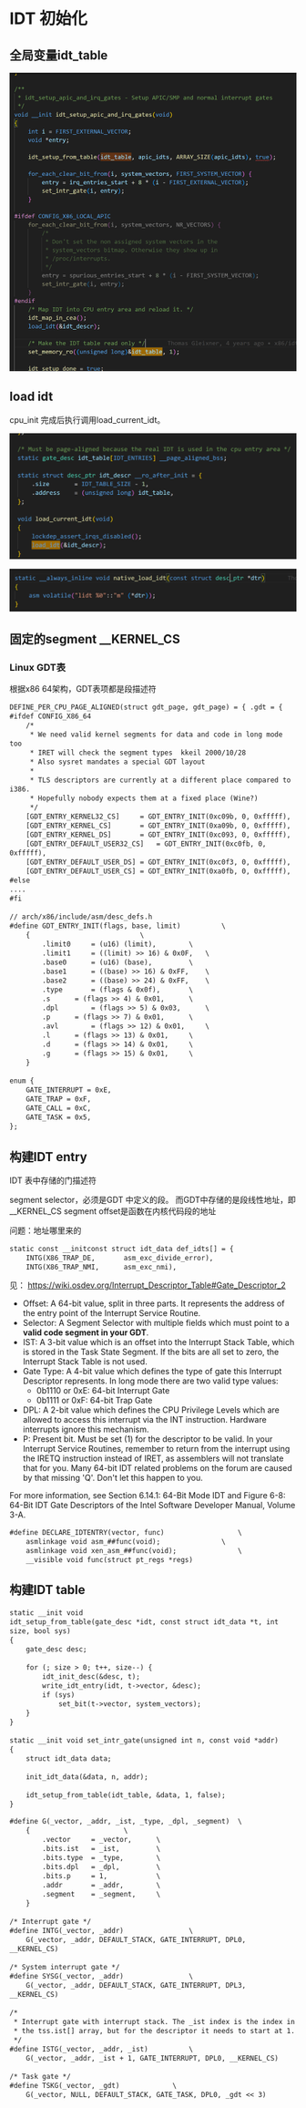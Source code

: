 # IDT 初始化

## 全局变量idt_table

![alt text](image-1.png)

## load idt

cpu_init 完成后执行调用load_current_idt。


![alt text](image-2.png)


![alt text](image-3.png)

## 固定的segment __KERNEL_CS

### Linux GDT表

根据x86 64架构，GDT表项都是段描述符
```
DEFINE_PER_CPU_PAGE_ALIGNED(struct gdt_page, gdt_page) = { .gdt = {
#ifdef CONFIG_X86_64
	/*
	 * We need valid kernel segments for data and code in long mode too
	 * IRET will check the segment types  kkeil 2000/10/28
	 * Also sysret mandates a special GDT layout
	 *
	 * TLS descriptors are currently at a different place compared to i386.
	 * Hopefully nobody expects them at a fixed place (Wine?)
	 */
	[GDT_ENTRY_KERNEL32_CS]		= GDT_ENTRY_INIT(0xc09b, 0, 0xfffff),
	[GDT_ENTRY_KERNEL_CS]		= GDT_ENTRY_INIT(0xa09b, 0, 0xfffff),
	[GDT_ENTRY_KERNEL_DS]		= GDT_ENTRY_INIT(0xc093, 0, 0xfffff),
	[GDT_ENTRY_DEFAULT_USER32_CS]	= GDT_ENTRY_INIT(0xc0fb, 0, 0xfffff),
	[GDT_ENTRY_DEFAULT_USER_DS]	= GDT_ENTRY_INIT(0xc0f3, 0, 0xfffff),
	[GDT_ENTRY_DEFAULT_USER_CS]	= GDT_ENTRY_INIT(0xa0fb, 0, 0xfffff),
#else
....
#fi

// arch/x86/include/asm/desc_defs.h
#define GDT_ENTRY_INIT(flags, base, limit)			\
	{							\
		.limit0		= (u16) (limit),		\
		.limit1		= ((limit) >> 16) & 0x0F,	\
		.base0		= (u16) (base),			\
		.base1		= ((base) >> 16) & 0xFF,	\
		.base2		= ((base) >> 24) & 0xFF,	\
		.type		= (flags & 0x0f),		\
		.s		= (flags >> 4) & 0x01,		\
		.dpl		= (flags >> 5) & 0x03,		\
		.p		= (flags >> 7) & 0x01,		\
		.avl		= (flags >> 12) & 0x01,		\
		.l		= (flags >> 13) & 0x01,		\
		.d		= (flags >> 14) & 0x01,		\
		.g		= (flags >> 15) & 0x01,		\
	}

enum {
	GATE_INTERRUPT = 0xE,
	GATE_TRAP = 0xF,
	GATE_CALL = 0xC,
	GATE_TASK = 0x5,
};
```


## 构建IDT entry

IDT 表中存储的门描述符

segment selector，必须是GDT 中定义的段。
而GDT中存储的是段线性地址，即__KERNEL_CS
segment offset是函数在内核代码段的地址

问题：地址哪里来的

```
static const __initconst struct idt_data def_idts[] = {
	INTG(X86_TRAP_DE,		asm_exc_divide_error),
	INTG(X86_TRAP_NMI,		asm_exc_nmi),
```

见： https://wiki.osdev.org/Interrupt_Descriptor_Table#Gate_Descriptor_2

* Offset: A 64-bit value, split in three parts. It represents the address of the entry point of the Interrupt Service Routine.
* Selector: A Segment Selector with multiple fields which must point to a **valid code segment in your GDT**.
* IST: A 3-bit value which is an offset into the Interrupt Stack Table, which is stored in the Task State Segment. If the bits are all set to zero, the Interrupt Stack Table is not used.
* Gate Type: A 4-bit value which defines the type of gate this Interrupt Descriptor represents. In long mode there are two valid type values:
  * 0b1110 or 0xE: 64-bit Interrupt Gate
  * 0b1111 or 0xF: 64-bit Trap Gate
* DPL: A 2-bit value which defines the CPU Privilege Levels which are allowed to access this interrupt via the INT instruction. Hardware interrupts ignore this mechanism.
* P: Present bit. Must be set (1) for the descriptor to be valid.
In your Interrupt Service Routines, remember to return from the interrupt using the IRETQ instruction instead of IRET, as assemblers will not translate that for you. Many 64-bit IDT related problems on the forum are caused by that missing 'Q'. Don't let this happen to you.

For more information, see Section 6.14.1: 64-Bit Mode IDT and Figure 6-8: 64-Bit IDT Gate Descriptors of the Intel Software Developer Manual, Volume 3-A.

```
#define DECLARE_IDTENTRY(vector, func)					\
	asmlinkage void asm_##func(void);				\
	asmlinkage void xen_asm_##func(void);				\
	__visible void func(struct pt_regs *regs)

```
## 构建IDT table

```
static __init void
idt_setup_from_table(gate_desc *idt, const struct idt_data *t, int size, bool sys)
{
	gate_desc desc;

	for (; size > 0; t++, size--) {
		idt_init_desc(&desc, t);
		write_idt_entry(idt, t->vector, &desc);
		if (sys)
			set_bit(t->vector, system_vectors);
	}
}

static __init void set_intr_gate(unsigned int n, const void *addr)
{
	struct idt_data data;

	init_idt_data(&data, n, addr);

	idt_setup_from_table(idt_table, &data, 1, false);
}

```
```
#define G(_vector, _addr, _ist, _type, _dpl, _segment)	\
	{						\
		.vector		= _vector,		\
		.bits.ist	= _ist,			\
		.bits.type	= _type,		\
		.bits.dpl	= _dpl,			\
		.bits.p		= 1,			\
		.addr		= _addr,		\
		.segment	= _segment,		\
	}

/* Interrupt gate */
#define INTG(_vector, _addr)				\
	G(_vector, _addr, DEFAULT_STACK, GATE_INTERRUPT, DPL0, __KERNEL_CS)

/* System interrupt gate */
#define SYSG(_vector, _addr)				\
	G(_vector, _addr, DEFAULT_STACK, GATE_INTERRUPT, DPL3, __KERNEL_CS)

/*
 * Interrupt gate with interrupt stack. The _ist index is the index in
 * the tss.ist[] array, but for the descriptor it needs to start at 1.
 */
#define ISTG(_vector, _addr, _ist)			\
	G(_vector, _addr, _ist + 1, GATE_INTERRUPT, DPL0, __KERNEL_CS)

/* Task gate */
#define TSKG(_vector, _gdt)				\
	G(_vector, NULL, DEFAULT_STACK, GATE_TASK, DPL0, _gdt << 3)
```